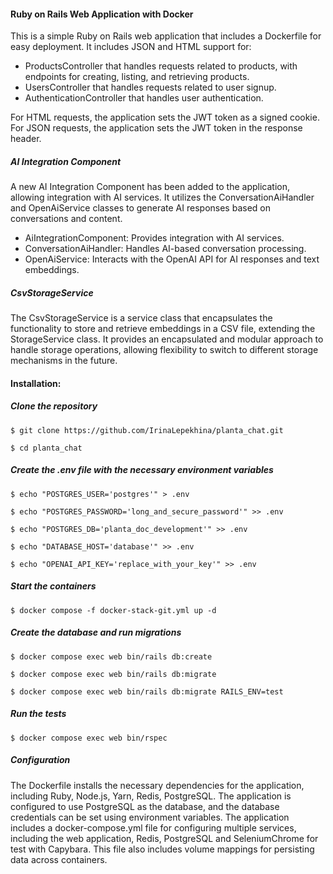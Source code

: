 #### Ruby on Rails Web Application with Docker

This is a simple Ruby on Rails web application that includes a Dockerfile for easy deployment. It includes JSON and HTML support for:
- ProductsController that handles requests related to products, with endpoints for creating, listing, and retrieving products.
- UsersController that handles requests related to user signup.
- AuthenticationController that handles user authentication.


For HTML requests, the application sets the JWT token as a signed cookie.
For JSON requests, the application sets the JWT token in the response header.

##### AI Integration Component
A new AI Integration Component has been added to the application, allowing integration with AI services. It utilizes the ConversationAiHandler and OpenAiService classes to generate AI responses based on conversations and content.

- AiIntegrationComponent: Provides integration with AI services.
- ConversationAiHandler: Handles AI-based conversation processing.
- OpenAiService: Interacts with the OpenAI API for AI responses and text embeddings.

##### CsvStorageService
The CsvStorageService is a service class that encapsulates the functionality to store and retrieve embeddings in a CSV file, extending the StorageService class. It provides an encapsulated and modular approach to handle storage operations, allowing flexibility to switch to different storage mechanisms in the future.

#### Installation:
##### Clone the repository

`$ git clone https://github.com/IrinaLepekhina/planta_chat.git`

`$ cd planta_chat`


##### Create the .env file with the necessary environment variables

`$ echo "POSTGRES_USER='postgres'" > .env`

`$ echo "POSTGRES_PASSWORD='long_and_secure_password'" >> .env`

`$ echo "POSTGRES_DB='planta_doc_development'" >> .env`

`$ echo "DATABASE_HOST='database'" >> .env`

`$ echo "OPENAI_API_KEY='replace_with_your_key'" >> .env`


##### Start the containers

`$ docker compose -f docker-stack-git.yml up -d`

##### Create the database and run migrations

`$ docker compose exec web bin/rails db:create`

`$ docker compose exec web bin/rails db:migrate`

`$ docker compose exec web bin/rails db:migrate RAILS_ENV=test`


##### Run the tests

`$ docker compose exec web bin/rspec`


##### Configuration

The Dockerfile installs the necessary dependencies for the application, including Ruby, Node.js, Yarn, Redis, PostgreSQL.
The application is configured to use PostgreSQL as the database, and the database credentials can be set using environment variables.
The application includes a docker-compose.yml file for configuring multiple services, including the web application, Redis, PostgreSQL and SeleniumChrome for test with Capybara.
This file also includes volume mappings for persisting data across containers.